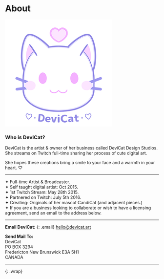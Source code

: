 # About

![](img/dc.png)

### Who is DeviCat?

DeviCat is the artist & owner of her business called DeviCat Design Studios. She streams on Twitch full-time sharing her process of cute digital art.

She hopes these creations bring a smile to your face and a warmth in your heart. ♡

---

✦ Full-time Artist & Broadcaster. <br>
✦ Self taught digital artist: Oct 2015. <br>
✦ 1st Twitch Stream: May 28th 2015. <br>
✦ Partnered on Twitch: July 5th 2016. <br>
✦ Creating: Originals of her mascot CandiCat (and adjacent pieces.) <br>
✦ If you are a business looking to collaborate or wish to have a licensing agreement, send an email to the address below.<br>

---

<!-- ---
--- -->

**Email DeviCat:**
{: .email}
[hello@devicat.art](mailto:hello@devicat.art)

**Send Mail To:** <br>
DeviCat <br>
PO BOX 3294 <br>
Fredericton New Brunswick E3A 5H1 <br>
CANADA <br>

---

{: .wrap}
